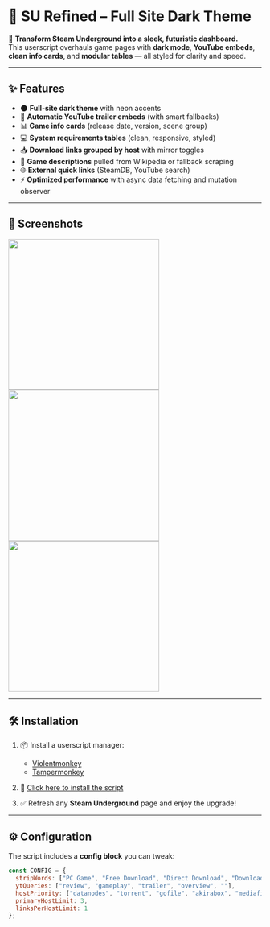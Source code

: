 # 💎 SU Refined – Full Site Dark Theme  

🚀 **Transform Steam Underground into a sleek, futuristic dashboard.**  
This userscript overhauls game pages with **dark mode**, **YouTube embeds**, **clean info cards**, and **modular tables** — all styled for clarity and speed.  

---

## ✨ Features  

- 🌑 **Full‑site dark theme** with neon accents  
- 🎥 **Automatic YouTube trailer embeds** (with smart fallbacks)  
- 📊 **Game info cards** (release date, version, scene group)  
- 💻 **System requirements tables** (clean, responsive, styled)  
- 📥 **Download links grouped by host** with mirror toggles  
- 📝 **Game descriptions** pulled from Wikipedia or fallback scraping  
- 🌐 **External quick links** (SteamDB, YouTube search)  
- ⚡ **Optimized performance** with async data fetching and mutation observer  

---

## 📸 Screenshots  

<p float="left">
  <img src="assets/screenshot1.png" width="300"/>
  <img src="assets/screenshot2.png" width="300"/>
  <img src="assets/screenshot3.png" width="300"/>
</p>



---

## 🛠️ Installation  

1. 📦 Install a userscript manager:  
   - [Violentmonkey](https://violentmonkey.github.io/)  
   - [Tampermonkey](https://www.tampermonkey.net/)  

2. 🔗 [Click here to install the script](https://github.com/Callmesnake5561/SUYouTubeEmbed/raw/main/SUYouTubeEmbed.user.js)  

3. ✅ Refresh any **Steam Underground** page and enjoy the upgrade!  

---

## ⚙️ Configuration  

The script includes a **config block** you can tweak:  

```js
const CONFIG = {
  stripWords: ["PC Game", "Free Download", "Direct Download", "Download"],
  ytQueries: ["review", "gameplay", "trailer", "overview", ""],
  hostPriority: ["datanodes", "torrent", "gofile", "akirabox", "mediafire"],
  primaryHostLimit: 3,
  linksPerHostLimit: 1
};
